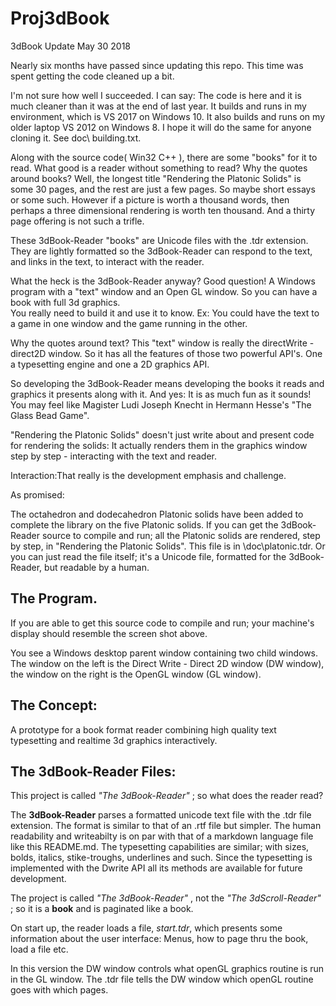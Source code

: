 # Proj3dBook
3dBook Update 		May 30 2018

Nearly six months have passed since updating this repo.
This time was spent getting the code cleaned up a bit.

I'm not sure how well I succeeded.  I can say: The code is here and it is much cleaner 
than it was at the end of last year. It builds and runs in my environment, which is 
VS 2017 on Windows 10. It also builds and runs on my older laptop VS 2012 on Windows 8. 
I hope it will do the same for anyone cloning it.  See doc\ building.txt. 

Along with the source code( Win32 C++ ), there are some "books" for it to read. 
What good is a reader without something to read?  Why the quotes around books? 
Well, the longest title "Rendering the Platonic Solids" is some 30 pages, and the 
rest are just a few pages.  So maybe short essays or some such.  However if a picture
is worth a thousand words, then perhaps a three dimensional rendering is worth ten thousand.  And a thirty page offering is not such a trifle.

These 3dBook-Reader "books" are Unicode files with the .tdr extension.  They are
lightly formatted so the 3dBook-Reader can respond to the text, and links in the text,
to interact with the reader.

What the heck is the 3dBook-Reader anyway?  Good question!  A Windows program with a 
"text" window and an Open GL window.  So you can have a book with full 3d graphics.  
You really need to build it and use it to know. Ex:  You could have the text to a game
in one window and the game running in the other. 

Why the quotes around text?  This "text" window is really the  directWrite - direct2D
window.  So it has all the features of those two powerful API's.  One a typesetting
engine and one a 2D graphics API.   

So developing the 3dBook-Reader means developing the books it reads and graphics it
presents along with it.  And yes: It is as much fun as it sounds!  You may feel like
Magister Ludi Joseph Knecht in Hermann Hesse's "The Glass Bead Game".

"Rendering the Platonic Solids" doesn't just write about and present code for rendering
the solids: It actually renders them in the graphics window step by step - interacting with the text and reader.

Interaction:That really is the development emphasis and challenge.


As promised:

The octahedron and dodecahedron Platonic solids have been added to complete the library
on the five Platonic solids.  If you can get the 3dBook-Reader source to compile and run;
all the Platonic solids are rendered, step by step, in "Rendering the Platonic Solids".
This file is in \doc\platonic.tdr. Or you can just read the file itself; it's a Unicode 
file, formatted for the 3dBook-Reader, but readable by a human.

## The Program. 
If you are able to get this source code to compile and run; your machine's display should resemble the screen shot above.

You see a Windows desktop parent window containing two child windows. The window on the left is the Direct Write - Direct 2D window (DW window), the window on the right is the OpenGL window (GL window).  

## The Concept:  
A prototype for a book format reader combining high quality text typesetting and realtime 3d graphics interactively.

## The 3dBook-Reader Files: 
This project is called *"The 3dBook-Reader"* ; so what does the reader read?

The **3dBook-Reader**  parses a formatted unicode text file with the .tdr file extension.  The format is similar to that of an .rtf file but simpler.  The human readability and writeabilty is on par with that of a markdown language file like this README.md.  The typesetting capabilities are similar; with sizes, bolds, italics, stike-troughs, underlines and such. Since the typesetting is implemented with the Dwrite API all its methods are available for future development.

The project is called *"The 3dBook-Reader"* , not the *"The 3dScroll-Reader"* ; so it is a **book**  and is paginated like a book.

On start up, the reader loads a file, *start.tdr*, which presents some information about the user interface:  Menus, how to page thru the book, load a file etc.

In this version the DW window controls what openGL graphics routine is run in the GL window.  The .tdr file tells the DW window which openGL routine goes with which pages.
